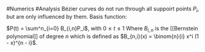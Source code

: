 #Numerics #Analysis 
Bézier curves do not run through all suppoirt points $P_i$, but are only influenced by them. 
Basis function:

$P(t) = \sum^n_{i=0} B_{i,n}P_i$, with $0 \leq t \leq 1$ 
Where $B_{i,n}$ is the [[Bernstein polynomial]] of degree $n$ which is defined as $B_{n,i}(x) = \binom{n}{i} x^i (1 - x)^{n - i}$.